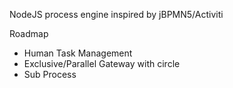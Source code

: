 NodeJS process engine inspired by jBPMN5/Activiti

Roadmap
* Human Task Management
* Exclusive/Parallel Gateway with circle
* Sub Process